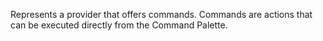 Represents a provider that offers commands. Commands are actions that can be executed directly from the Command Palette.